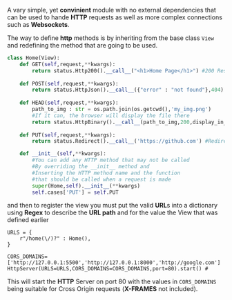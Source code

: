 A vary simple, yet **convinient** module with no external dependencies that can be used to hande **HTTP** requests as well as more complex connections such as **Websockets**.

The way to define **http** methods is by inheriting from the base class `View` and redefining the method that are going to be used.

```python
class Home(View):
    def GET(self,request,**kwargs):
        return status.Http200().__call__("<h1>Home Page</h1>") #200 Response
    
    def POST(self,request,**kwargs):
        return status.HttpJson().__call__({"error" : "not found"},404) #JSON 404
    
    def HEAD(self,request,**kwargs):
        path_to_img : str = os.path.join(os.getcwd(),'my_img.png')
        #If it can, the browser will display the file there
        return status.HttpBinary().__call__(path_to_img,200,display_in_browser=True) 
    
    def PUT(self,request,**kwargs):
        return status.Redirect().__call__('https://github.com') #Redirect

    def __init__(self,**kwargs):
        #You can add any HTTP method that may not be called
        #By overriding the __init__ method and 
        #Inserting the HTTP method name and the function
        #that should be called when a request is made
        super(Home,self).__init__(**kwargs)
        self.cases['PUT'] = self.PUT
```

and then to register the view you must put the valid **URL**s into a dictionary using  **Regex** to describe the **URL path** and for the value the View that was defined earlier

```
URLS = {
    r"/home(\/)?" : Home(),
}

CORS_DOMAINS=['http://127.0.0.1:5500','http://127.0.0.1:8000','http://google.com']
HttpServer(URLS=URLS,CORS_DOMAINS=CORS_DOMAINS,port=80).start() #
```

This will start the **HTTP** Server on port 80 with the values in `CORS_DOMAINS` being suitable for Cross Origin requests (**X-FRAMES** not included).

